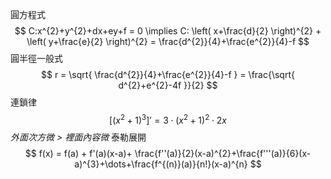圓方程式
$$
C:x^{2}+y^{2}+dx+ey+f = 0 \implies C: \left( x+\frac{d}{2} \right)^{2} + \left( y+\frac{e}{2} \right)^{2} = \frac{d^{2}}{4}+\frac{e^{2}}{4}-f
$$
圓半徑一般式
$$
r = \sqrt{ \frac{d^{2}}{4}+\frac{e^{2}}{4}-f } = \frac{\sqrt{ d^{2}+e^{2}-4f }}{2}
$$
連鎖律
$$
[(x^{2}+1)^{3}]' = 3\cdot (x^{2}+1)^{2}\cdot 2x
$$
*外面次方微 > 裡面內容微*
泰勒展開
$$
f(x) = f(a) + f'(a)(x-a)+ \frac{f''(a)}{2}(x-a)^{2}+\frac{f'''(a)}{6}(x-a)^{3}+\dots+\frac{f^{(n)}(a)}{n!}(x-a)^{n}
$$